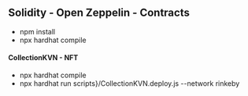 ## Solidity - Open Zeppelin - Contracts

- npm install
- npx hardhat compile

#### CollectionKVN - NFT

- npx hardhat compile
- npx hardhat run scripts}/CollectionKVN.deploy.js --network rinkeby
